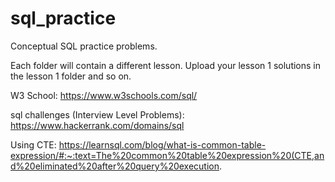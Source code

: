 # sql_practice
Conceptual SQL practice problems. 

Each folder will contain a different lesson. Upload your lesson 1 solutions in the lesson 1 folder and so on. 

W3 School:
https://www.w3schools.com/sql/

sql challenges (Interview Level Problems):
https://www.hackerrank.com/domains/sql

Using CTE:
https://learnsql.com/blog/what-is-common-table-expression/#:~:text=The%20common%20table%20expression%20(CTE,and%20eliminated%20after%20query%20execution.
